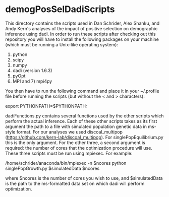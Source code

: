 # demogPosSelDadiScripts

This directory contains the scripts used in Dan Schrider, Alex Shanku, and Andy
Kern's analyses of the impact of positive selection on demographic inference
using dadi. In order to run these scripts after checking out this repository
you will have to install the following packages on your machine (which must be
running a Unix-like operating system):

1) python
2) scipy
3) numpy
4) dadi (version 1.6.3)
5) pyOpt
6) MPI
and 7) mpi4py

You then have to run the following command and place it in your ~/.profile file
before running the scripts (but without the < and > characters):

export PYTHONPATH=$PYTHONPATH:<insert full path to wherever you place this repository on your machine>

dadiFunctions.py contains several functions used by the other scripts which
perform the actual inference. Each of these  other scripts takes as its first
argument the path to a file with simulated population genetic data in ms-style
format. For our analyses we used discoal_multipop
(https://github.com/kern-lab/discoal_multipop). For singlePopEquilibrium.py
this is the only argument. For the other three, a second argument is required:
the number of cores that the optimization procedure will use. These three
scripts must be run using mpiexec. For example:

/home/schrider/anaconda/bin/mpiexec -n $ncores python singlePopGrowth.py $simulatedData $ncores

where $ncores is the number of cores you wish to use, and $simulatedData is the
path to the ms-formatted data set on which dadi will perform optimization.
